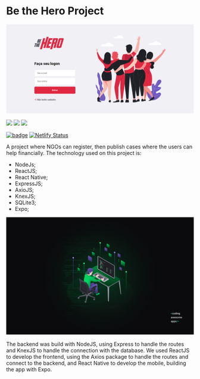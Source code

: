 #  Be the Hero Project

![Image](imgs/login.png)

![](https://img.shields.io/static/v1?label=Backend&message=NodeJS&color=green&style=for-the-badge&logo=Node.JS)
![](https://img.shields.io/static/v1?label=Frontend&message=ReactJS&color=blue&style=for-the-badge&logo=React)
![](https://img.shields.io/static/v1?label=Mobile&message=React%20Native&color=lightblue&style=for-the-badge&logo=React)

[![badge](https://img.shields.io/static/v1?label=APK&message=Install%20the%20app&color=blue&style=for-the-badge&logo=Android)](https://github.com/rodcordeiro/BeTheHero/releases/download/1.0/bethehero-39e4248a434b41e5a79aa006fed18d25-signed.apk)
[![Netlify Status](https://api.netlify.com/api/v1/badges/04304816-6a01-4ea8-bd29-ec052b2b8084/deploy-status)](https://friendly-jones-e2dbbf.netlify.app/)

A project where NGOs can register, then publish cases where the users can help financially. The technology used on this project is:
 
- NodeJs;
- ReactJS;
- React Native;
- ExpressJS;
- AxioJS;
- KnexJS;
- SQLite3;
- Expo;


 ![Image](imgs/Wallpaper.jpg)


The backend was build with NodeJS, using Express to handle the routes and KnexJS to handle the connection with the database. We used ReactJS to develop the frontend, using the Axios package to handle the routes and connect to the backend, and React Native to develop the mobile, building the app with Expo.